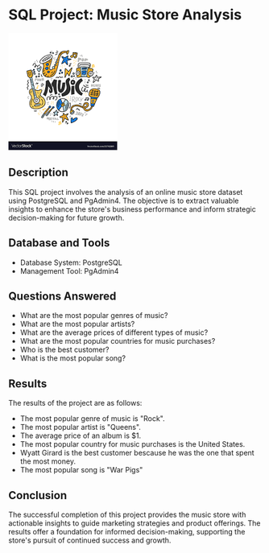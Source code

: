 # SQL Project: Music Store Analysis
![image](https://github.com/jimi121/SQL-PROJECTS/blob/main/Music%20Store%20Analysis/images.png)
## Description

This SQL project involves the analysis of an online music store dataset using PostgreSQL and PgAdmin4. The objective is to extract valuable insights to enhance the store's business performance and inform strategic decision-making for future growth.

## Database and Tools

* Database System: PostgreSQL
* Management Tool: PgAdmin4

## Questions Answered
* What are the most popular genres of music?
* What are the most popular artists?
* What are the average prices of different types of music?
* What are the most popular countries for music purchases?
* Who is the best customer?
* What is the most popular song?

## Results

The results of the project are as follows:

* The most popular genre of music is "Rock".
* The most popular artist is "Queens".
* The average price of an album is $1.
* The most popular country for music purchases is the United States.
* Wyatt Girard is the best customer bescause he was the one that spent the most money.
* The most popular song is "War Pigs"

## Conclusion

The successful completion of this project provides the music store with actionable insights to guide marketing strategies and product offerings. The results offer a foundation for informed decision-making, supporting the store's pursuit of continued success and growth.
